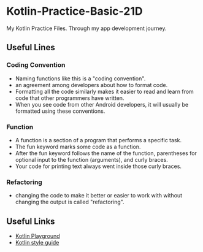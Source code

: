 # Kotlin-Practice-Basic-21D
My Kotlin Practice Files. Through my app development journey.

## Useful Lines

### Coding Convention
* Naming functions like this is a "coding convention".
* an agreement among developers about how to format code.
* Formatting all the code similarly makes it easier to read and learn from code that other programmers have written.
* When you see code from other Android developers, it will usually be formatted using these conventions.

### Function
* A function is a section of a program that performs a specific task.
* The fun keyword marks some code as a function.
* After the fun keyword follows the name of the function, parentheses for optional input to the function (arguments), and curly braces.
* Your code for printing text always went inside those curly braces.

### Refactoring
* changing the code to make it better or easier to work with without changing the output is called "refactoring".

## Useful Links
* [Kotlin Playground](https://developer.android.com/training/kotlinplayground)
* [Kotlin style guide](https://developer.android.com/kotlin/style-guide)

